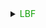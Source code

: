 <details>
<summary><font color=teal; background=white>LBF</font></summary>
<iframe src="https://drive.google.com/file/d/1uoCRf-gzLjiGCUqeTLSASzBvJ0YIb--X/preview" width="100%" height="600" frameborder="0" referrerpolicy=origin-when-cross-origin></iframe>
</details>

